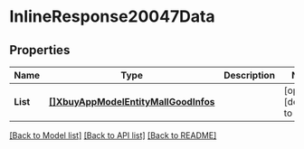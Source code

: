 # InlineResponse20047Data

## Properties
Name | Type | Description | Notes
------------ | ------------- | ------------- | -------------
**List** | [**[]XbuyAppModelEntityMallGoodInfos**](xbuy.app.model.entity.MallGoodInfos.md) |  | [optional] [default to null]

[[Back to Model list]](../README.md#documentation-for-models) [[Back to API list]](../README.md#documentation-for-api-endpoints) [[Back to README]](../README.md)

